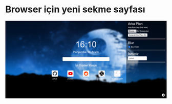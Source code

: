 # Browser için yeni sekme sayfası

![Onizleme](/src//images/Screenshot%202023-12-14%20at%2016-10-29%20New%20Tab.png)
